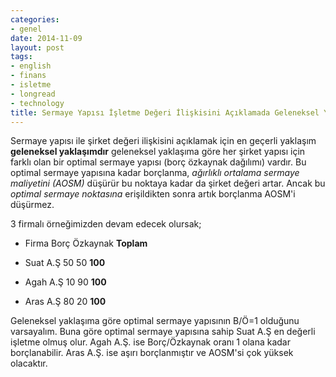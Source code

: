 ```yaml
---
categories:
- genel
date: 2014-11-09
layout: post
tags:
- english
- finans
- isletme
- longread
- technology
title: Sermaye Yapısı İşletme Değeri İlişkisini Açıklamada Geleneksel Yaklaşım
---
```


Sermaye yapısı ile şirket değeri ilişkisini açıklamak için en geçerli yaklaşım **geleneksel yaklaşımdır** geleneksel yaklaşıma göre her şirket yapısı için farklı olan bir optimal sermaye yapısı (borç özkaynak dağılımı) vardır. Bu optimal sermaye yapısına kadar borçlanma, _ağırlıklı ortalama sermaye maliyetini (AOSM)_ düşürür bu noktaya kadar da şirket değeri artar. Ancak bu _optimal sermaye noktasına_ erişildikten sonra artık borçlanma AOSM'i düşürmez.

3 firmalı örneğimizden devam edecek olursak;

- Firma Borç Özkaynak **Toplam**
    
- Suat A.Ş 50 50 **100**
    
- Agah A.Ş 10 90 **100**
    
- Aras A.Ş 80 20 **100**
    

Geleneksel yaklaşıma göre optimal sermaye yapısının B/Ö=1 olduğunu varsayalım. Buna göre optimal sermaye yapısına sahip Suat A.Ş en değerli işletme olmuş olur. Agah A.Ş. ise Borç/Özkaynak oranı 1 olana kadar borçlanabilir. Aras A.Ş. ise aşırı borçlanmıştır ve AOSM'si çok yüksek olacaktır.
